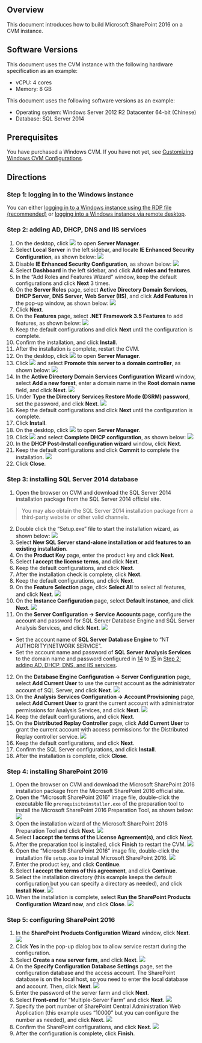 ## Overview
This document introduces how to build Microsoft SharePoint 2016 on a CVM instance.

## Software Versions
This document uses the CVM instance with the following hardware specification as an example:
- vCPU: 4 cores
- Memory: 8 GB

This document uses the following software versions as an example:
- Operating system: Windows Server 2012 R2 Datacenter 64-bit (Chinese)
- Database: SQL Server 2014

## Prerequisites
You have purchased a Windows CVM. If you have not yet, see [Customizing Windows CVM Configurations](https://intl.cloud.tencent.com/document/product/213/10516).

## Directions

### Step 1: logging in to the Windows instance
You can either [logging in to a Windows instance using the RDP file (recommended)](https://intl.cloud.tencent.com/document/product/213/5435) or [logging into a Windows instance via remote desktop](https://intl.cloud.tencent.com/document/product/213/32498).

<span id="AddAD_DHCP_DNS_IIS"></span>
### Step 2: adding AD, DHCP, DNS and IIS services
1. On the desktop, click <img src="https://main.qcloudimg.com/raw/f779581f1ce3edfead8c725ce1504009.png" style="margin: 0;"></img> to open **Server Manager**.
2. Select **Local Server** in the left sidebar, and locate **IE Enhanced Security Configuration**, as shown below:
![](https://main.qcloudimg.com/raw/9192efa291cfbed136db9a6e3a7c3e59.png)
3. Disable **IE Enhanced Security Configuration**, as shown below:
![](https://main.qcloudimg.com/raw/8b860bb5dfc44ec4993c3a899058b1ae.png)
4. Select **Dashboard** in the left sidebar, and click **Add roles and features**.
5. In the “Add Roles and Features Wizard” window, keep the default configurations and click **Next** 3 times.
6. On the **Server Roles** page, select **Active Directory Domain Services**, **DHCP Server**, **DNS Server**, **Web Server (IIS)**, and click **Add Features** in the pop-up window, as shown below:
![](https://main.qcloudimg.com/raw/532dc46bf0682427e9b210bf36e1986f.png)
7. Click **Next**.
8. On the **Features** page, select **.NET Framework 3.5 Features** to add features, as shown below:
![](https://main.qcloudimg.com/raw/44998bf3effff6bec51ea9c502ec8c9a.png)
9. Keep the default configurations and click **Next** until the configuration is complete.
10. Confirm the installation, and click **Install**.
11. After the installation is complete, restart the CVM.
12. On the desktop, click <img src="https://main.qcloudimg.com/raw/f779581f1ce3edfead8c725ce1504009.png" style="margin: 0;"></img> to open **Server Manager**.
13. Click <img src="https://main.qcloudimg.com/raw/b7b26ebdfecb3b158adac1a37d7a23f3.png" style="margin: 0;"></img> and select **Promote this server to a domain controller**, as shown below:
![](https://main.qcloudimg.com/raw/03def6c00f1bed979c9dde28ebbd2202.png)
14. <span id="step14"></span>In the **Active Directory Domain Services Configuration Wizard** window, select **Add a new forest**, enter a domain name in the **Root domain name** field, and click **Next**.
![](https://main.qcloudimg.com/raw/adb2e7cbed1580eebeb201d837f41efa.png)
15. <span id="step15"></span>Under **Type the Directory Services Restore Mode (DSRM) password**, set the password, and click **Next**.
![](https://main.qcloudimg.com/raw/dc24edd5f6d194cacc7b6ff8511417b7.png)
16. Keep the default configurations and click **Next** until the configuration is complete.
17. Click **Install**.
18. On the desktop, click <img src="https://main.qcloudimg.com/raw/f779581f1ce3edfead8c725ce1504009.png" style="margin: 0;"></img> to open **Server Manager**.
19. Click <img src="https://main.qcloudimg.com/raw/b7b26ebdfecb3b158adac1a37d7a23f3.png" style="margin: 0;"></img> and select **Complete DHCP configuration**, as shown below:
![](https://main.qcloudimg.com/raw/132eb061b6fd53da22b6211fd2411537.png)
20. In the **DHCP Post-Install configuration wizard** window, click **Next**.
21. Keep the default configurations and click **Commit** to complete the installation.
![](https://main.qcloudimg.com/raw/6dab6c5968282757ff2e146c74765772.png)
22. Click **Close**.

### Step 3: installing SQL Server 2014 database

1. Open the browser on CVM and download the SQL Server 2014 installation package from the SQL Server 2014 official site.
> You may also obtain the SQL Server 2014 installation package from a third-party website or other valid channels.
>
2. Double click the “Setup.exe” file to start the installation wizard, as shown below:
![](https://main.qcloudimg.com/raw/66c2d6df469197d5550ce2fbae3cc5c9.png)
3. Select **New SQL Server stand-alone installation or add features to an existing installation**.
4. On the **Product Key** page, enter the product key and click **Next**.
5. Select **I accept the license terms**, and click **Next**.
6. Keep the default configurations, and click **Next**.
7. After the installation check is complete, click **Next**.
8. Keep the default configurations, and click **Next**.
9. On the **Feature Selection** page, click **Select All** to select all features, and click **Next**.
![](https://main.qcloudimg.com/raw/15bb32c2d2121aadc092428911cefc16.png)
10. On the **Instance Configuration** page, select **Default instance**, and click **Next**.
![](https://main.qcloudimg.com/raw/3663ca417620325c7b45bc8c60996db7.png)
11. On the **Server Configuration -> Service Accounts** page, configure the account and password for SQL Server Database Engine and SQL Server Analysis Services, and click **Next**.
![](https://main.qcloudimg.com/raw/c0bb2b960115d66eda4e38b40a56fc78.png)
 - Set the account name of **SQL Server Database Engine** to “NT AUTHORITY\NETWORK SERVICE”.
 - Set the account name and password of **SQL Server Analysis Services** to the domain name and password configured in [14](#step14) to [15](#step15) in [Step 2: adding AD, DHCP, DNS, and IIS services](#AddAD_DHCP_DNS_IIS).
12. On the **Database Engine Configuration -> Server Configuration** page, select **Add Current User** to use the current account as the administrator account of SQL Server, and click **Next**.
![](https://main.qcloudimg.com/raw/c0218409bfb7044221cb6c0fe1862588.png)
13. On the **Analysis Services Configuration -> Account Provisioning** page, select **Add Current User** to grant the current account with administrator permissions for Analysis Services, and click **Next**.
![](https://main.qcloudimg.com/raw/43243a387cc67f20ea125fb2491df24d.png)
14. Keep the default configurations, and click **Next**.
15. On the **Distributed Replay Controller** page, click **Add Current User** to grant the current account with access permissions for the Distributed Replay controller service.
![](https://main.qcloudimg.com/raw/46158b2f9a6e5f802c2ae27a2f5f0970.png)
16. Keep the default configurations, and click **Next**.
17. Confirm the SQL Server configurations, and click **Install**.
18. After the installation is complete, click **Close**.


### Step 4: installing SharePoint 2016

1. Open the browser on CVM and download the Microsoft SharePoint 2016 installation package from the Microsoft SharePoint 2016 official site.
2. Open the “Microsoft SharePoint 2016” image file, double-click the executable file `prerequisiteinstaller.exe` of the preparation tool to install the Microsoft SharePoint 2016 Preparation Tool, as shown below:
![](https://main.qcloudimg.com/raw/2de50f6a3172bd870f86378e33f1f07e.png)
3. Open the installation wizard of the Microsoft SharePoint 2016 Preparation Tool and click **Next**.
![](https://main.qcloudimg.com/raw/e5cd9c8ca37b36984258050443fdf5f1.png)
4. Select **I accept the terms of the License Agreement(s)**, and click **Next**.
5. After the preparation tool is installed, click **Finish** to restart the CVM.
![](https://main.qcloudimg.com/raw/cc8f3bf7b151946d5fdd8f3882ea9549.png)
6. Open the “Microsoft SharePoint 2016” image file, double-click the installation file `setup.exe` to install Microsoft SharePoint 2016.
![](https://main.qcloudimg.com/raw/bf0369e20c77e1f57bfef3fef42fab31.png)
7. Enter the product key, and click **Continue**.
8. Select **I accept the terms of this agreement**, and click **Continue**.
9. Select the installation directory (this example keeps the default configuration but you can specify a directory as needed), and click **Install Now**.
![](https://main.qcloudimg.com/raw/0dbdfedb241b02a7f2fdaefb1a7599af.png)
10. When the installation is complete, select **Run the SharePoint Products Configuration Wizard now**, and click **Close**.
![](https://main.qcloudimg.com/raw/3fa47faa1f8bed1a8ec478260ee64481.png)

### Step 5: configuring SharePoint 2016

1. In the **SharePoint Products Configuration Wizard** window, click **Next**.
![](https://main.qcloudimg.com/raw/3e8d015ab34ab8de8172838dd21d31ac.png)
2. Click **Yes** in the pop-up dialog box to allow service restart during the configuration.
3. Select **Create a new server farm**, and click **Next**.
![](https://main.qcloudimg.com/raw/f87545fb79d747bf64c38131fbb318d4.png)
4. On the **Specify Configuration Database Settings** page, set the configuration database and the access account.
The SharePoint database is on the local host, so you need to enter the local database and account. Then, click **Next**.
![](https://main.qcloudimg.com/raw/cf9723c7885399e0e5004f1ecee4ea2d.png)
5. Enter the password of the server farm and click **Next**.
6. Select **Front-end** for “Multiple-Server Farm” and click **Next**.
![](https://main.qcloudimg.com/raw/95da6977363606dd62835d12bc9b7ae2.png)
7. Specify the port number of SharePoint Central Administration Web Application (this example uses “10000” but you can configure the number as needed), and click **Next**.
![](https://main.qcloudimg.com/raw/26ef65e1e8e229e9c67c2eafc40c0d32.png)
8. Confirm the SharePoint configurations, and click **Next**.
![](https://main.qcloudimg.com/raw/a0e8ee05fcc2fc4b6f717bb0e03287af.png)
9. After the configuration is complete, click **Finish**.

